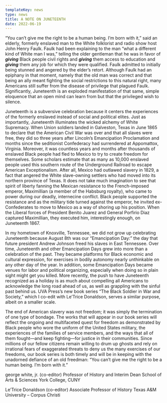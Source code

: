 ```yaml
---
templateKey: news
type: news
title: A NOTE ON JUNETEENTH
date: 2022-06-19
---
```

“You can’t give me the right to be a human being. I’m born with it,” said an elderly, formerly enslaved man to the White folklorist and radio show host John Henry Faulk. Faulk had been explaining to the man “what a different kind of White man I was,” telling the older gentleman that he was in favor of ***giving*** Black people civil rights and ***giving*** them access to education and ***giving*** them any job for which they were qualified. Faulk admitted to initially being stunned and angered by the elder’s retort. Although Faulk had an epiphany in that moment, namely that the old man was correct and that being an ally meant fighting the social restrictions to this natural right, many Americans still suffer from the disease of privilege that plagued Faulk. Significantly, Juneteenth is an exploded manifestation of that same, simple eloquence that an open mind can learn from but that the privileged wish to silence.

Juneteenth is a subversive celebration because it centers the experiences of the formerly enslaved instead of social and political elites. Just as importantly, Juneteenth illuminates the wicked alchemy of White Supremacy. When Union soldiers landed in Galveston, Texas in June 1865 to declare that the American Civil War was over and that all slaves were free, they did so three years after Lincoln’s Emancipation Proclamation and months since the seditionist Confederacy had surrendered at Appomattox, Virginia. Moreover, it was countless years and months after thousands of enslaved Black people had fled to Mexico to try to create freedom for themselves. Some scholars estimate that as many as 10,000 enslaved people used this southern route of the Underground Railroad to escape American Exceptionalism. After all, Mexico had outlawed slavery in 1829, a fact that angered the White slave-owning settlers who had moved into its northern province of Texas. It does not take much imagination to see that spirit of liberty fanning the Mexican resistance to the French-imposed emperor, Maximillian (a member of the Habsburg royalty), who came to power during our deadly, internecine conflict. Black people supported the resistance and as the military tide turned against the emperor, he invited ex-Confederates to move to Mexico as a way of shoring up his position. When the Liberal forces of President Benito Juarez and General Porfirio Diaz captured Maximillian, they executed him, interestingly enough, on Juneteenth 1867.

In my hometown of Knoxville, Tennessee, we did not grow up celebrating Juneteenth because August 8th was our “Emancipation Day:” the day that future president Andrew Johnson freed his slaves in East Tennessee. Over time, Juneteenth and other Emancipation Days grew into more than a celebration of the past. They became platforms for Black economic and cultural expression, for exercises in bodily autonomy nearly unthinkable on any other day of the year. In addition, some Emancipation Days became venues for labor and political organizing, especially when doing so in plain sight might get you killed. More recently, the push to have Juneteenth recognized as a holiday is as much about compelling all Americans to acknowledge the long road ahead of us, as well as grappling with the sinful past behind us. UVA Press’s new book series “The Black Soldier in War and Society,” which I co-edit with Le’Trice Donaldson, serves a similar purpose, albeit on a smaller scale.

The end of American slavery was not freedom; it was simply the termination of one type of bondage. The works that will appear in our book series will reflect the ongoing and multifaceted quest for freedom as demonstrated by Black people who wore the uniform of the United States military, the experiences of the families of service members, and the ways that all of them fought—and keep fighting—for justice in their communities. Since millions of our fellow citizens remain willing to drum up ghosts and rely on irrational fears of exaggerated threats to deny us the many exercises of our freedoms, our book series is both timely and will be in keeping with the unadorned defiance of an old freedman: “You can’t give me the right to be a human being. I’m born with it.”



george white, jr. (co-editor)
Professor of History and Interim Dean
School of Arts & Sciences
York College, CUNY

Le’Trice Donaldson (co-editor)
Associate Professor of History
Texas A&M University – Corpus Christi